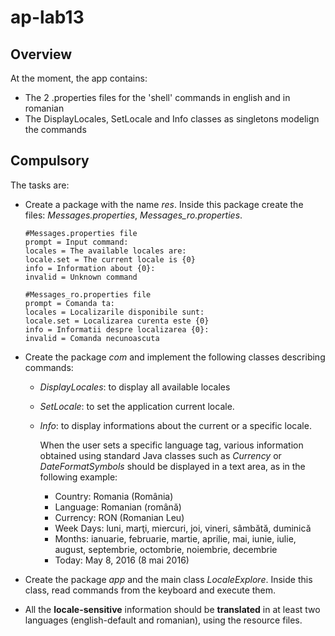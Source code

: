 # ap-lab13

## Overview
At the moment, the app contains:
- The 2 .properties files for the 'shell' commands in english and in romanian
- The DisplayLocales, SetLocale and Info classes as singletons modelign the commands

## Compulsory
The tasks are:
- Create a package with the name *res*. Inside this package create the files: *Messages.properties*, *Messages_ro.properties*.

    ```
    #Messages.properties file
    prompt = Input command:
    locales = The available locales are:
    locale.set = The current locale is {0}
    info = Information about {0}:
    invalid = Unknown command
    ```
    ```
    #Messages_ro.properties file
    prompt = Comanda ta:
    locales = Localizarile disponibile sunt:
    locale.set = Localizarea curenta este {0}
    info = Informatii despre localizarea {0}:
    invalid = Comanda necunoascuta
    ```
- Create the package *com* and implement the following classes describing commands:
  - *DisplayLocales*: to display all available locales
  - *SetLocale*: to set the application current locale.
  - *Info*: to display informations about the current or a specific locale.
  
    When the user sets a specific language tag, various information obtained using standard Java classes such as *Currency* or *DateFormatSymbols* should be displayed in a text area, as in the following example:
    - Country: Romania (România)
    - Language: Romanian (română)
    - Currency: RON (Romanian Leu)
    - Week Days: luni, marţi, miercuri, joi, vineri, sâmbătă, duminică
    - Months: ianuarie, februarie, martie, aprilie, mai, iunie, iulie, august, septembrie, octombrie, noiembrie, decembrie
    - Today: May 8, 2016 (8 mai 2016) 
- Create the package *app* and the main class *LocaleExplore*. Inside this class, read commands from the keyboard and execute them.
- All the **locale-sensitive** information should be **translated** in at least two languages (english-default and romanian), using the resource files. 

